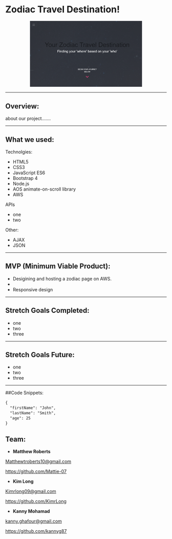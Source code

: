 # **Zodiac Travel Destination!**
<!-- ![](C:\Users\Kanny\DigitalCraft\Project FrontEnd\GroupProject\images\zodiac.png) -->

<p align="center">
  
  <img src="images\zodiac.png" width="350" alt="accessibility text">
</p>

___
## Overview:

about our project.......
___
## What we used:

Technolgies:
- HTML5
- CSS3
- JavaScript ES6
- Bootstrap 4
- Node.js
- AOS animate-on-scroll library
- AWS

APIs
- one
- two

Other:
- AJAX
- JSON

___
## MVP (Minimum Viable Product):
- Desigining and hosting a zodiac page on AWS.
-
- Responsive design
___
## Stretch Goals Completed:
- one
- two
- three
___
## Stretch Goals Future:
- one
- two
- three
___
##Code Snippets:
```
{
  "firstName": "John",
  "lastName": "Smith",
  "age": 25
}
```
## Team:
- **Matthew Roberts** 

 [Matthewtroberts10@gmail.com](Matthewtroberts10@gmail.com)

 <https://github.com/Mattie-07>

- **Kim Long** 

 [Kimrlong09@gmail.com](Kimrlong09@gmail.com)

 <https://github.com/KimrLong>

 - **Kanny Mohamad** 

 [kanny.ghafour@gmail.com](kanny.ghafour@gmail.com)

 <https://github.com/kannyg87>

